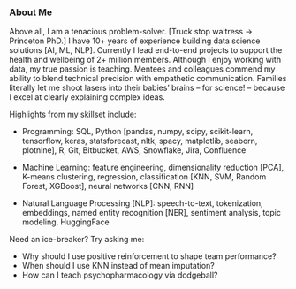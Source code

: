 ### About Me

Above all, I am a tenacious problem-solver. [Truck stop waitress -> Princeton PhD.] I have 10+ years of experience building data science solutions [AI, ML, NLP]. Currently I lead end-to-end projects to support the health and wellbeing of 2+ million members. Although I enjoy working with data, my true passion is teaching. Mentees and colleagues commend my ability to blend technical precision with empathetic communication. Families literally let me shoot lasers into their babies’ brains – for science! – because I excel at clearly explaining complex ideas.

Highlights from my skillset include:
- Programming: SQL, Python [pandas, numpy, scipy, scikit-learn, tensorflow, keras, statsforecast, nltk, spacy, matplotlib, seaborn, plotnine], R, Git, Bitbucket, AWS, Snowflake, Jira, Confluence

- Machine Learning: feature engineering, dimensionality reduction [PCA], K-means clustering, regression, classification [KNN, SVM, Random Forest, XGBoost], neural networks [CNN, RNN]

- Natural Language Processing [NLP]: speech-to-text, tokenization, embeddings, named entity recognition [NER], sentiment analysis, topic modeling, HuggingFace

Need an ice-breaker? Try asking me:
- Why should I use positive reinforcement to shape team performance?
- When should I use KNN instead of mean imputation?
- How can I teach psychopharmacology via dodgeball?
